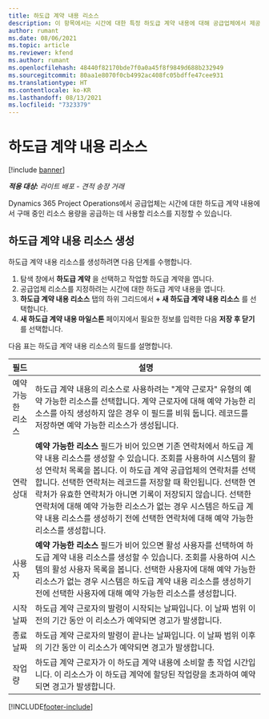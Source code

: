 ```yaml
---
title: 하도급 계약 내용 리소스
description: 이 항목에서는 시간에 대한 특정 하도급 계약 내용에 대해 공급업체에서 제공하는 전용 리소스를 지정하는 방법을 설명합니다.
author: rumant
ms.date: 08/06/2021
ms.topic: article
ms.reviewer: kfend
ms.author: rumant
ms.openlocfilehash: 48440f82170bde7f0a0a45f8f9849d688b232949
ms.sourcegitcommit: 80aa1e8070f0cb4992ac408fc05bdffe47cee931
ms.translationtype: HT
ms.contentlocale: ko-KR
ms.lasthandoff: 08/13/2021
ms.locfileid: "7323379"
---
```

# <a name="subcontract-line-resources"></a>하도급 계약 내용 리소스

[!include [banner](../../includes/dataverse-preview.md)]

_**적용 대상:** 라이트 배포 - 견적 송장 거래_

Dynamics 365 Project Operations에서 공급업체는 시간에 대한 하도급 계약 내용에서 구매 중인 리소스 용량을 공급하는 데 사용할 리소스를 지정할 수 있습니다.

## <a name="create-subcontract-line-resources"></a>하도급 계약 내용 리소스 생성

하도급 계약 내용 리소스를 생성하려면 다음 단계를 수행합니다.

1. 탐색 창에서 **하도급 계약** 을 선택하고 작업할 하도급 계약을 엽니다.
2. 공급업체 리소스를 지정하려는 시간에 대한 하도급 계약 내용을 엽니다.
3. **하도급 계약 내용 리소스** 탭의 하위 그리드에서 **+ 새 하도급 계약 내용 리소스** 를 선택합니다.
4. **새 하도급 계약 내용 마일스톤** 페이지에서 필요한 정보를 입력한 다음 **저장 후 닫기** 를 선택합니다.

다음 표는 하도급 계약 내용 리소스의 필드를 설명합니다.

| 필드 |  설명 |
| ----- | ------------ |
| 예약 가능한 리소스 | 하도급 계약 내용의 리소스로 사용하려는 "계약 근로자" 유형의 예약 가능한 리소스를 선택합니다. 계약 근로자에 대해 예약 가능한 리소스를 아직 생성하지 않은 경우 이 필드를 비워 둡니다. 레코드를 저장하면 예약 가능한 리소스가 생성됩니다.  |
| 연락 상대 | **예약 가능한 리소스** 필드가 비어 있으면 기존 연락처에서 하도급 계약 내용 리소스를 생성할 수 있습니다. 조회를 사용하여 시스템의 활성 연락처 목록을 봅니다. 이 하도급 계약 공급업체의 연락처를 선택합니다. 선택한 연락처는 레코드를 저장할 때 확인됩니다. 선택한 연락처가 유효한 연락처가 아니면 기록이 저장되지 않습니다. 선택한 연락처에 대해 예약 가능한 리소스가 없는 경우 시스템은 하도급 계약 내용 리소스를 생성하기 전에 선택한 연락처에 대해 예약 가능한 리소스를 생성합니다. |
| 사용자 | **예약 가능한 리소스** 필드가 비어 있으면 활성 사용자를 선택하여 하도급 계약 내용 리소스를 생성할 수 있습니다. 조회를 사용하여 시스템의 활성 사용자 목록을 봅니다. 선택한 사용자에 대해 예약 가능한 리소스가 없는 경우 시스템은 하도급 계약 내용 리소스를 생성하기 전에 선택한 사용자에 대해 예약 가능한 리소스를 생성합니다. |
| 시작 날짜 | 하도급 계약 근로자의 발령이 시작되는 날짜입니다. 이 날짜 범위 이전의 기간 동안 이 리소스가 예약되면 경고가 발생합니다. |
| 종료 날짜 | 하도급 계약 근로자의 발령이 끝나는 날짜입니다. 이 날짜 범위 이후의 기간 동안 이 리소스가 예약되면 경고가 발생합니다. |
| 작업량 | 하도급 계약 근로자가 이 하도급 계약 내용에 소비할 총 작업 시간입니다. 이 리소스가 이 하도급 계약에 할당된 작업량을 초과하여 예약되면 경고가 발생합니다. |


[!INCLUDE[footer-include](../../includes/footer-banner.md)]
